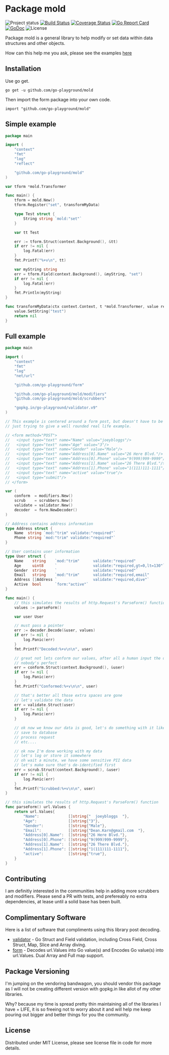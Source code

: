 Package mold
============
![Project status](https://img.shields.io/badge/version-2.0.0-green.svg)
[![Build Status](https://travis-ci.org/go-playground/mold.svg?branch=master)](https://travis-ci.org/go-playground/mold)
[![Coverage Status](https://coveralls.io/repos/github/go-playground/mold/badge.svg?branch=master)](https://coveralls.io/github/go-playground/mold?branch=master)
[![Go Report Card](https://goreportcard.com/badge/github.com/go-playground/mold)](https://goreportcard.com/report/github.com/go-playground/mold)
[![GoDoc](https://godoc.org/github.com/go-playground/mold?status.svg)](https://godoc.org/github.com/go-playground/mold)
![License](https://img.shields.io/dub/l/vibe-d.svg)

Package mold is a general library to help modify or set data within data structures and other objects.

How can this help me you ask, please see the examples [here](_examples/full/main.go)

Installation
------------

Use go get.
```shell
go get -u github.com/go-playground/mold
```

Then import the form package into your own code.

	import "github.com/go-playground/mold"
    
Simple example
-----
```go
package main

import (
	"context"
	"fmt"
	"log"
	"reflect"

	"github.com/go-playground/mold"
)

var tform *mold.Transformer

func main() {
	tform = mold.New()
	tform.Register("set", transformMyData)

	type Test struct {
		String string `mold:"set"`
	}

	var tt Test

	err := tform.Struct(context.Background(), &tt)
	if err != nil {
		log.Fatal(err)
	}
	fmt.Printf("%+v\n", tt)

	var myString string
	err = tform.Field(context.Background(), &myString, "set")
	if err != nil {
		log.Fatal(err)
	}
	fmt.Println(myString)
}

func transformMyData(ctx context.Context, t *mold.Transformer, value reflect.Value, param string) error {
	value.SetString("test")
	return nil
}
```

Full example
-----
```go
package main

import (
	"context"
	"fmt"
	"log"
	"net/url"

	"github.com/go-playground/form"

	"github.com/go-playground/mold/modifiers"
	"github.com/go-playground/mold/scrubbers"

	"gopkg.in/go-playground/validator.v9"
)

// This example is centered around a form post, but doesn't have to be
// just trying to give a well rounded real life example.

// <form method="POST">
//   <input type="text" name="Name" value="joeybloggs"/>
//   <input type="text" name="Age" value="3"/>
//   <input type="text" name="Gender" value="Male"/>
//   <input type="text" name="Address[0].Name" value="26 Here Blvd."/>
//   <input type="text" name="Address[0].Phone" value="9(999)999-9999"/>
//   <input type="text" name="Address[1].Name" value="26 There Blvd."/>
//   <input type="text" name="Address[1].Phone" value="1(111)111-1111"/>
//   <input type="text" name="active" value="true"/>
//   <input type="submit"/>
// </form>

var (
	conform  = modifiers.New()
	scrub    = scrubbers.New()
	validate = validator.New()
	decoder  = form.NewDecoder()
)

// Address contains address information
type Address struct {
	Name  string `mod:"trim" validate:"required"`
	Phone string `mod:"trim" validate:"required"`
}

// User contains user information
type User struct {
	Name    string    `mod:"trim"      validate:"required"              scrub:"name"`
	Age     uint8     `                validate:"required,gt=0,lt=130"`
	Gender  string    `                validate:"required"`
	Email   string    `mod:"trim"      validate:"required,email"        scrub:"emails"`
	Address []Address `                validate:"required,dive"`
	Active  bool      `form:"active"`
}

func main() {
	// this simulates the results of http.Request's ParseForm() function
	values := parseForm()

	var user User

	// must pass a pointer
	err := decoder.Decode(&user, values)
	if err != nil {
		log.Panic(err)
	}
	fmt.Printf("Decoded:%+v\n\n", user)

	// great not lets conform our values, after all a human input the data
	// nobody's perfect
	err = conform.Struct(context.Background(), &user)
	if err != nil {
		log.Panic(err)
	}
	fmt.Printf("Conformed:%+v\n\n", user)

	// that's better all those extra spaces are gone
	// let's validate the data
	err = validate.Struct(user)
	if err != nil {
		log.Panic(err)
	}

	// ok now we know our data is good, let's do something with it like:
	// save to database
	// process request
	// etc....

	// ok now I'm done working with my data
	// let's log or store it somewhere
	// oh wait a minute, we have some sensitive PII data
	// let's make sure that's de-identified first
	err = scrub.Struct(context.Background(), &user)
	if err != nil {
		log.Panic(err)
	}
	fmt.Printf("Scrubbed:%+v\n\n", user)
}

// this simulates the results of http.Request's ParseForm() function
func parseForm() url.Values {
	return url.Values{
		"Name":             []string{"  joeybloggs  "},
		"Age":              []string{"3"},
		"Gender":           []string{"Male"},
		"Email":            []string{"Dean.Karn@gmail.com  "},
		"Address[0].Name":  []string{"26 Here Blvd."},
		"Address[0].Phone": []string{"9(999)999-9999"},
		"Address[1].Name":  []string{"26 There Blvd."},
		"Address[1].Phone": []string{"1(111)111-1111"},
		"active":           []string{"true"},
	}
}
```

Contributing
------------
I am definitly interested in the communities help in adding more scrubbers and modifiers.
Please send a PR with tests, and prefereably no extra dependencies, at lease until a solid base
has been built.

Complimentary Software
----------------------

Here is a list of software that compliments using this library post decoding.

* [validator](https://github.com/go-playground/validator) - Go Struct and Field validation, including Cross Field, Cross Struct, Map, Slice and Array diving.
* [form](https://github.com/go-playground/form) - Decodes url.Values into Go value(s) and Encodes Go value(s) into url.Values. Dual Array and Full map support.

Package Versioning
----------
I'm jumping on the vendoring bandwagon, you should vendor this package as I will not
be creating different version with gopkg.in like allot of my other libraries.

Why? because my time is spread pretty thin maintaining all of the libraries I have + LIFE,
it is so freeing not to worry about it and will help me keep pouring out bigger and better
things for you the community.

License
------
Distributed under MIT License, please see license file in code for more details.
